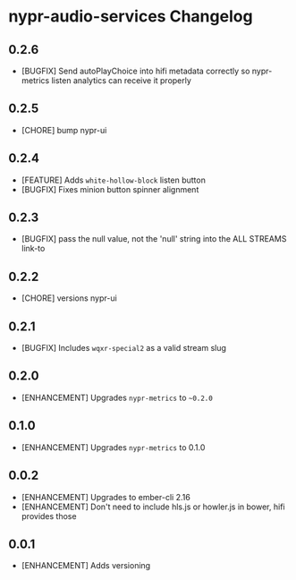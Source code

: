 # nypr-audio-services Changelog

## 0.2.6
- [BUGFIX] Send autoPlayChoice into hifi metadata correctly so nypr-metrics listen analytics can receive it properly

## 0.2.5
- [CHORE] bump nypr-ui

## 0.2.4
- [FEATURE] Adds `white-hollow-block` listen button
- [BUGFIX] Fixes minion button spinner alignment

## 0.2.3
- [BUGFIX] pass the null value, not the 'null' string into the ALL STREAMS link-to

## 0.2.2
- [CHORE] versions nypr-ui

## 0.2.1
- [BUGFIX] Includes `wqxr-special2` as a valid stream slug

## 0.2.0
- [ENHANCEMENT] Upgrades `nypr-metrics` to `~0.2.0`

## 0.1.0
- [ENHANCEMENT] Upgrades `nypr-metrics` to 0.1.0

## 0.0.2
- [ENHANCEMENT] Upgrades to ember-cli 2.16
- [ENHANCEMENT] Don't need to include hls.js or howler.js in bower, hifi provides those

## 0.0.1

- [ENHANCEMENT] Adds versioning
